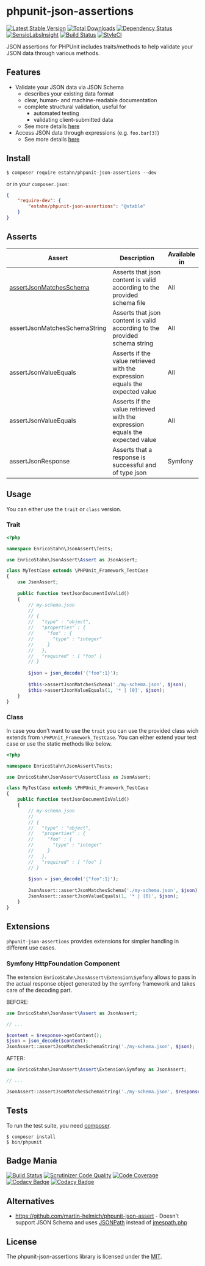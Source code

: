 # phpunit-json-assertions

[![Latest Stable Version](https://poser.pugx.org/estahn/phpunit-json-assertions/version.png)](https://packagist.org/packages/estahn/phpunit-json-assertions)
[![Total Downloads](https://poser.pugx.org/estahn/phpunit-json-assertions/d/total.png)](https://packagist.org/packages/estahn/phpunit-json-assertions)
[![Dependency Status](https://www.versioneye.com/user/projects/56e8f6404e714c0035e760f3/badge.svg?style=flat)](https://www.versioneye.com/user/projects/56e8f6404e714c0035e760f3)
[![SensioLabsInsight](https://insight.sensiolabs.com/projects/581c093b-833a-49c2-a05c-d99aaf8f39c2/mini.png)](https://insight.sensiolabs.com/projects/581c093b-833a-49c2-a05c-d99aaf8f39c2)
[![Build Status](https://travis-ci.org/estahn/phpunit-json-assertions.png?branch=master)](https://travis-ci.org/estahn/phpunit-json-assertions)
[![StyleCI](https://styleci.io/repos/53177096/shield)](https://styleci.io/repos/53177096)

JSON assertions for PHPUnit includes traits/methods to help validate your JSON data through various methods.

## Features

* Validate your JSON data via JSON Schema
    * describes your existing data format
    * clear, human- and machine-readable documentation
    * complete structural validation, useful for
        * automated testing
        * validating client-submitted data
    * See more details [here](http://json-schema.org/)
* Access JSON data through expressions (e.g. `foo.bar[3]`)
    * See more details [here](http://jmespath.org/examples.html)

## Install

    $ composer require estahn/phpunit-json-assertions --dev
    
or in your `composer.json`:

```json
{
    "require-dev": {
        "estahn/phpunit-json-assertions": "@stable"
    }
}
```

## Asserts

| Assert                        | Description                                                                  | Available in |
| ----------------------------- | ---------------------------------------------------------------------------- | ------------ |
| [assertJsonMatchesSchema](https://github.com/estahn/phpunit-json-assertions/wiki/assertJsonMatchesSchema)       | Asserts that json content is valid according to the provided schema file     | All |
| assertJsonMatchesSchemaString | Asserts that json content is valid according to the provided schema string   | All |
| assertJsonValueEquals         | Asserts if the value retrieved with the expression equals the expected value | All |
| assertJsonValueEquals         | Asserts if the value retrieved with the expression equals the expected value | All |
| assertJsonResponse            | Asserts that a response is successful and of type json | Symfony |

## Usage

You can either use the `trait` or `class` version.

### Trait

```php
<?php

namespace EnricoStahn\JsonAssert\Tests;

use EnricoStahn\JsonAssert\Assert as JsonAssert;

class MyTestCase extends \PHPUnit_Framework_TestCase
{
    use JsonAssert;
    
    public function testJsonDocumentIsValid()
    {
        // my-schema.json
        //
        // {
        //   "type" : "object",
        //   "properties" : {
        //     "foo" : {
        //       "type" : "integer"
        //     }
        //   },
        //   "required" : [ "foo" ]
        // }
    
        $json = json_decode('{"foo":1}');
        
        $this->assertJsonMatchesSchema('./my-schema.json', $json);
        $this->assertJsonValueEquals(1, '* | [0]', $json);
    }
}
```

### Class

In case you don't want to use the `trait` you can use the provided class wich extends from `\PHPUnit_Framework_TestCase`.
You can either extend your test case or use the static methods like below.

```php
<?php

namespace EnricoStahn\JsonAssert\Tests;

use EnricoStahn\JsonAssert\AssertClass as JsonAssert;

class MyTestCase extends \PHPUnit_Framework_TestCase
{
    public function testJsonDocumentIsValid()
    {
        // my-schema.json
        //
        // {
        //   "type" : "object",
        //   "properties" : {
        //     "foo" : {
        //       "type" : "integer"
        //     }
        //   },
        //   "required" : [ "foo" ]
        // }
    
        $json = json_decode('{"foo":1}');
        
        JsonAssert::assertJsonMatchesSchema('./my-schema.json', $json);
        JsonAssert::assertJsonValueEquals(1, '* | [0]', $json);
    }
}
```

## Extensions

`phpunit-json-assertions` provides extensions for simpler handling in different use cases.

### Symfony HttpFoundation Component

The extension `EnricoStahn\JsonAssert\Extension\Symfony` allows to pass in the actual response object generated
by the symfony framework and takes care of the decoding part.

BEFORE:
```php
use EnricoStahn\JsonAssert\Assert as JsonAssert;

// ...

$content = $response->getContent();
$json = json_decode($content);
JsonAssert::assertJsonMatchesSchemaString('./my-schema.json', $json);
```

AFTER:
```php
use EnricoStahn\JsonAssert\Assert\Extension\Symfony as JsonAssert;

// ...

JsonAssert::assertJsonMatchesSchemaString('./my-schema.json', $response);
```

## Tests

To run the test suite, you need [composer](http://getcomposer.org).

    $ composer install
    $ bin/phpunit

## Badge Mania
[![Build Status](https://scrutinizer-ci.com/g/estahn/phpunit-json-assertions/badges/build.png?b=master)](https://scrutinizer-ci.com/g/estahn/phpunit-json-assertions/build-status/master)
[![Scrutinizer Code Quality](https://scrutinizer-ci.com/g/estahn/phpunit-json-assertions/badges/quality-score.png?b=master)](https://scrutinizer-ci.com/g/estahn/phpunit-json-assertions/?branch=master)
[![Code Coverage](https://scrutinizer-ci.com/g/estahn/phpunit-json-assertions/badges/coverage.png?b=master)](https://scrutinizer-ci.com/g/estahn/phpunit-json-assertions/?branch=master)
[![Codacy Badge](https://api.codacy.com/project/badge/grade/0bbc8fdeb4044287bbce009adc07ca39)](https://www.codacy.com/app/estahn/phpunit-json-assertions)
[![Codacy Badge](https://api.codacy.com/project/badge/coverage/0bbc8fdeb4044287bbce009adc07ca39)](https://www.codacy.com/app/estahn/phpunit-json-assertions)

## Alternatives
* https://github.com/martin-helmich/phpunit-json-assert - Doesn't support JSON Schema and uses [JSONPath](https://github.com/FlowCommunications/JSONPath) instead of [jmespath.php](https://github.com/jmespath/jmespath.php)

## License

The phpunit-json-assertions library is licensed under the [MIT](LICENSE).
